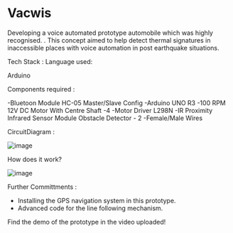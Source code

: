 # Vacwis
Developing a voice automated prototype automobile  which was highly recognised.
. This concept aimed to help detect thermal signatures in inaccessible places with voice automation in post earthquake situations.

Tech Stack :
Language used:

Arduino

Components required :

-Bluetoon Module HC-05 Master/Slave Config
-Arduino UNO R3
-100 RPM 12V DC Motor With Centre Shaft -4
-Motor Driver L298N
-IR Proximity Infrared Sensor Module Obstacle Detector - 2
-Female/Male Wires

CircuitDiagram : 

![image](https://user-images.githubusercontent.com/59911272/117238944-7003a780-ae4b-11eb-9bb9-1f760f146b49.png)


How does it work? 

![image](https://user-images.githubusercontent.com/59911272/117238714-0e433d80-ae4b-11eb-9c2f-cfefe8fd4557.png)

Further Committments : 

- Installing the GPS navigation system in this prototype.
- Advanced code for the line following mechanism.

Find the demo of the prototype in the video uploaded!

